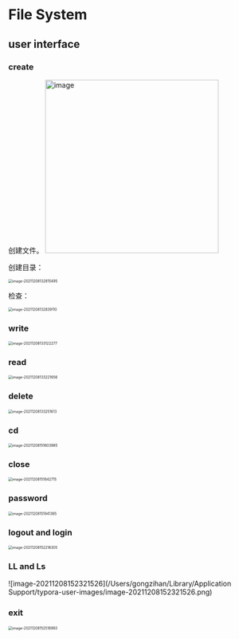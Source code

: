 # File System

## user interface

### create

创建文件。
<img width="348" alt="image" src="https://user-images.githubusercontent.com/60762269/163771261-07878c11-cc6c-43aa-82a9-a4c4ba570d90.png">

创建目录：

<img src="/Users/gongzihan/Library/Application Support/typora-user-images/image-20211208132815495.png" alt="image-20211208132815495" style="zoom:50%;" />

检查：

<img src="/Users/gongzihan/Library/Application Support/typora-user-images/image-20211208132839110.png" alt="image-20211208132839110" style="zoom:50%;" />

### write

<img src="/Users/gongzihan/Library/Application Support/typora-user-images/image-20211208133122277.png" alt="image-20211208133122277" style="zoom:50%;" />

### read

<img src="/Users/gongzihan/Library/Application Support/typora-user-images/image-20211208133221656.png" alt="image-20211208133221656" style="zoom:50%;" />

### delete

<img src="/Users/gongzihan/Library/Application Support/typora-user-images/image-20211208133251613.png" alt="image-20211208133251613" style="zoom:50%;" />

### cd

<img src="/Users/gongzihan/Library/Application Support/typora-user-images/image-20211208151603985.png" alt="image-20211208151603985" style="zoom:50%;" />

### close

<img src="/Users/gongzihan/Library/Application Support/typora-user-images/image-20211208151842715.png" alt="image-20211208151842715" style="zoom:50%;" />

### password

<img src="/Users/gongzihan/Library/Application Support/typora-user-images/image-20211208151941365.png" alt="image-20211208151941365" style="zoom:50%;" />

### logout and login

<img src="/Users/gongzihan/Library/Application Support/typora-user-images/image-20211208152216305.png" alt="image-20211208152216305" style="zoom:50%;" />

### LL and Ls

![image-20211208152321526](/Users/gongzihan/Library/Application Support/typora-user-images/image-20211208152321526.png)

### exit

<img src="/Users/gongzihan/Library/Application Support/typora-user-images/image-20211208152518993.png" alt="image-20211208152518993" style="zoom:50%;" />

